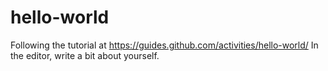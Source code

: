 # hello-world
Following the tutorial at https://guides.github.com/activities/hello-world/
In the editor, write a bit about yourself.

